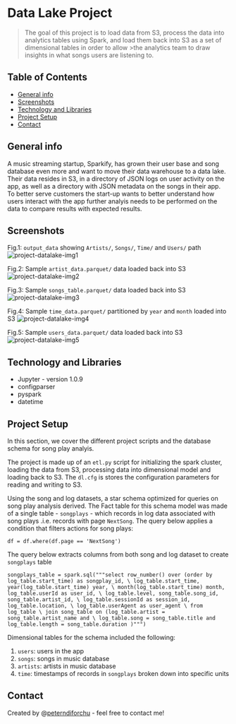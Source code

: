 # Data Lake Project
>The goal of this project is to load data from S3, process the data into analytics tables using Spark, and load them back into S3 
>as a set of dimensional tables in order to allow >the analytics team to draw insights in what songs users are listening to.

## Table of Contents
* [General info](#general-info)
* [Screenshots](#screenshots)
* [Technology and Libraries](#technologies-and-libraries)
* [Project Setup](#project-setup)
* [Contact](#contact)

## General info
A music streaming startup, Sparkify, has grown their user base and song database even more and want to move their data warehouse to a data lake. Their data resides in S3, in a directory of JSON logs on user activity on the app, as well as a directory with JSON metadata on the songs in their app. To better serve customers the start-up wants to better understand how users interact with the app further analyis needs to be performed on the data to compare results with expected results.

## Screenshots
Fig.1: `output_data` showing `Artists/`, `Songs/`, `Time/` and `Users/` path
![project-datalake-img1](https://user-images.githubusercontent.com/76578061/132271586-575b1511-c80b-4696-a9a4-770c91c44bf7.png)

Fig.2: Sample `artist_data.parquet/` data loaded back into S3
![project-datalake-img2](https://user-images.githubusercontent.com/76578061/132271624-dcebd7ac-ae54-4bb4-b5f1-c327b2f87adb.png)

Fig.3: Sample `songs_table.parquet/` data loaded back into S3
![project-datalake-img3](https://user-images.githubusercontent.com/76578061/132271661-78894259-d4c9-4854-a972-bd7e258a5061.png)

Fig.4: Sample `time_data.parquet/` partitioned by `year` and `month` loaded into S3
![project-datalake-img4](https://user-images.githubusercontent.com/76578061/132271703-bf77fde2-80b9-464c-a162-b6dc7882f0a5.png)

Fig.5: Sample `users_data.parquet/` data loaded back into S3
![project-datalake-img5](https://user-images.githubusercontent.com/76578061/132271732-6e8bb465-b161-425b-8178-fc6901e1f34e.png)

## Technology and Libraries
* Jupyter - version 1.0.9
* configparser
* pyspark
* datetime

## Project Setup
In this section, we cover the different project scripts and the database schema for song play analyis. 

The project is made up of an `etl.py` script for initializing the spark cluster, loading the data from S3, processing data into dimensional model and loading back to S3. The `dl.cfg` is stores the configuration parameters for reading and writing to S3. 

Using the song and log datasets, a star schema optimized for queries on song play analysis derived. The Fact table for this schema model was made of a single table - `songplays` - which records in log data associated with song plays .i.e. records with page `NextSong`. The query below applies a condition that filters actions for song plays:

`df = df.where(df.page == 'NextSong')`

The query below extracts columns from both song and log dataset to create `songplays` table

`songplays_table = spark.sql("""select row_number() over (order by log_table.start_time) as songplay_id, \
                                                        log_table.start_time, year(log_table.start_time) year, \
                                                        month(log_table.start_time) month, log_table.userId as user_id, \
                                                        log_table.level, song_table.song_id, song_table.artist_id, \
                                                        log_table.sessionId as session_id, log_table.location, \
                                                        log_table.userAgent as user_agent \
                                                        from log_table \
                                                        join song_table on (log_table.artist = song_table.artist_name and \
                                                        log_table.song = song_table.title and log_table.length = song_table.duration )""")`

Dimensional tables for the schema included the following:
1. `users`: users in the app
2. `songs`: songs in music database
3. `artists`: artists in music database
4. `time`: timestamps of records in `songplays` broken down into specific units

## Contact
Created by @[peterndiforchu](https://www.linkedin.com/in/peter-ndiforchu-0b8986129) - feel free to contact me!
